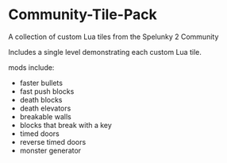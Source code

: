# Community-Tile-Pack
A collection of custom Lua tiles from the Spelunky 2 Community

Includes a single level demonstrating each custom Lua tile. 

mods include:

- faster bullets
- fast push blocks
- death blocks
- death elevators
- breakable walls
- blocks that break with a key
- timed doors
- reverse timed doors
- monster generator

